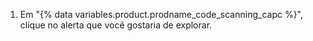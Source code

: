 1. Em "{% data variables.product.prodname_code_scanning_capc %}", clique no alerta que você gostaria de explorar.
